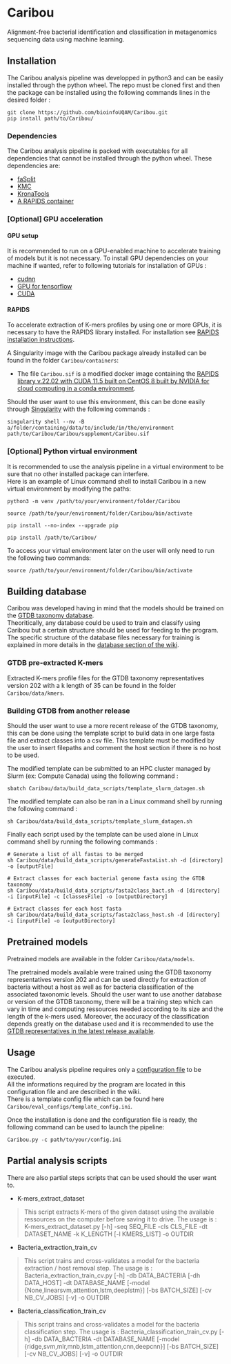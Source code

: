# Caribou
Alignment-free bacterial identification and classification in metagenomics sequencing data using machine learning.

## Installation
The Caribou analysis pipeline was developped in python3 and can be easily installed through the python wheel. The repo must be cloned first and then the package can be installed using the following commands lines in the desired folder :
```
git clone https://github.com/bioinfoUQAM/Caribou.git
pip install path/to/Caribou/
```

### Dependencies
The Caribou analysis pipeline is packed with executables for all dependencies that cannot be installed through the python wheel. These dependencies are:
- [faSplit](https://github.com/ucscGenomeBrowser/kent/blob/8b379e58f89d4a779e768f8c41b042bda714d101/src/utils/faSplit/faSplit.c)
- [KMC](https://github.com/refresh-bio/KMC)
- [KronaTools](https://github.com/marbl/Krona/tree/master/KronaTools)
- [A RAPIDS container](https://rapids.ai/index.html)

### [Optional] GPU acceleration
#### GPU setup
It is recommended to run on a GPU-enabled machine to accelerate training of models but it is not necessary.
To install GPU dependencies on your machine if wanted, refer to following tutorials for installation of GPUs :
- [cudnn](https://docs.nvidia.com/deeplearning/cudnn/install-guide/index.html)
- [GPU for tensorflow](https://www.tensorflow.org/install/gpu)
- [CUDA](https://developer.nvidia.com/cuda-downloads)

#### RAPIDS
To accelerate extraction of K-mers profiles by using one or more GPUs, it is necessary to have the RAPIDS library installed. For installation see [RAPIDS installation instructions](https://rapids.ai/start.html#get-rapids).

A Singularity image with the Caribou package already installed can be found in the folder `Caribou/containers`:
- The file `Caribou.sif` is a  modified docker image containing the [RAPIDS library v.22.02 with CUDA 11.5 built on CentOS 8 built by NVIDIA for cloud computing in a conda environment](https://catalog.ngc.nvidia.com/orgs/nvidia/teams/rapidsai/containers/rapidsai).

Should the user want to use this environment, this can be done easily through [Singularity](https://apptainer.org/docs/user/main/index.html) with the following commands :
```
singularity shell --nv -B a/folder/containing/data/to/include/in/the/environment path/to/Caribou/Caribou/supplement/Caribou.sif
```

### [Optional] Python virtual environment
It is recommended to use the analysis pipeline in a virtual environment to be sure that no other installed package can interfere. \
Here is an example of Linux command shell to install Caribou in a new virtual environment by modifying the paths:

```
python3 -m venv /path/to/your/environment/folder/Caribou

source /path/to/your/environment/folder/Caribou/bin/activate

pip install --no-index --upgrade pip

pip install /path/to/Caribou/
```

To access your virtual environment later on the user will only need to run the following two commands:

```
source /path/to/your/environment/folder/Caribou/bin/activate
```

## Building database
Caribou was developed having in mind that the models should be trained on the [GTDB taxonomy database](https://gtdb.ecogenomic.org/). \
Theoritically, any database could be used to train and classify using Caribou but a certain structure should be used for feeding to the program. The specific structure of the database files necessary for training is explained in more details in the [database section of the wiki](https://github.com/bioinfoUQAM/Caribou/wiki/Building-database).

### GTDB pre-extracted K-mers
Extracted K-mers profile files for the GTDB taxonomy representatives version 202 with a k length of 35 can be found in the folder `Caribou/data/kmers`.

### Building GTDB from another release
Should the user want to use a more recent release of the GTDB taxonomy, this can be done using the template script to build data in one large fasta file and extract classes into a csv file. This template must be modified by the user to insert filepaths and comment the host section if there is no host to be used.

The modified template can be submitted to an HPC cluster managed by Slurm (ex: Compute Canada) using the following command :
```
sbatch Caribou/data/build_data_scripts/template_slurm_datagen.sh
```

The modified template can also be ran in a Linux command shell by running the following command :
```
sh Caribou/data/build_data_scripts/template_slurm_datagen.sh
```

Finally each script used by the template can be used alone in Linux command shell by running the following commands :
```
# Generate a list of all fastas to be merged
sh Caribou/data/build_data_scripts/generateFastaList.sh -d [directory] -o [outputFile]

# Extract classes for each bacterial genome fasta using the GTDB taxonomy
sh Caribou/data/build_data_scripts/fasta2class_bact.sh -d [directory] -i [inputFile] -c [classesFile] -o [outputDirectory]

# Extract classes for each host fasta
sh Caribou/data/build_data_scripts/fasta2class_host.sh -d [directory] -i [inputFile] -o [outputDirectory]
```

## Pretrained models
Pretrained models are available in the folder `Caribou/data/models`.

The pretrained models available were trained using the GTDB taxonomy representatives version 202 and can be used directly for extraction of bacteria without a host as well as for bacteria classification of the associated taxonomic levels.
Should the user want to use another database or version of the GTDB taxonomy, there will be a training step which can vary in time and computing ressources needed according to its size and the length of the k-mers used. Moreover, the accuracy of the classification depends greatly on the database used and it is recommended to use the [GTDB representatives in the latest release available](https://data.gtdb.ecogenomic.org/releases/latest).

## Usage
The Caribou analysis pipeline requires only a [configuration file](https://github.com/bioinfoUQAM/Caribou/wiki/Configuration-file) to be executed. \
All the informations required by the program are located in this configuration file and are described in the wiki. \
There is a template config file which can be found here `Caribou/eval_configs/template_config.ini`.

Once the installation is done and the configuration file is ready, the following command can be used to launch the pipeline:
```
Caribou.py -c path/to/your/config.ini
```

## Partial analysis scripts
There are also partial steps scripts that can be used should the user want to.

* K-mers_extract_dataset
> This script extracts K-mers of the given dataset using the available ressources on the computer before saving it to drive.
> The usage is : K-mers_extract_dataset.py [-h] -seq SEQ_FILE -cls CLS_FILE -dt DATASET_NAME -k K_LENGTH [-l KMERS_LIST] -o OUTDIR

* Bacteria_extraction_train_cv
> This script trains and cross-validates a model for the bacteria extraction / host removal step.
> The usage is : Bacteria_extraction_train_cv.py [-h] -db DATA_BACTERIA [-dh DATA_HOST] -dt DATABASE_NAME [-model {None,linearsvm,attention,lstm,deeplstm}] [-bs BATCH_SIZE] [-cv NB_CV_JOBS] [-v] -o OUTDIR

* Bacteria_classification_train_cv
> This script trains and cross-validates a model for the bacteria classification step.
> The usage is : Bacteria_classification_train_cv.py [-h] -db DATA_BACTERIA -dt DATABASE_NAME [-model {ridge,svm,mlr,mnb,lstm_attention,cnn,deepcnn}] [-bs BATCH_SIZE] [-cv NB_CV_JOBS] [-v] -o OUTDIR
